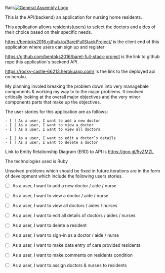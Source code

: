 Rails[![General Assembly Logo](https://camo.githubusercontent.com/1a91b05b8f4d44b5bbfb83abac2b0996d8e26c92/687474703a2f2f692e696d6775722e636f6d2f6b6538555354712e706e67)](https://generalassemb.ly/education/web-development-immersive)


This is the API(backend) an application for nursing home residents.

This application allows residents(users) to select the doctors and aides of
their choice based on their specific needs.

https://bentoks2016.github.io/BaretFullStackProject/ is the client end of this
application where users can sign up and register

https://github.com/bentoks2016/baret-full-stack-project is the link to github
repo this application`s backend API.

https://rocky-castle-66213.herokuapp.com/ is the link to the deployed api on
heroku. 

My planning involed breaking the problem down into very managebale components &
working my way to to the major problems. It involved critically looking at the
overall major objectives and the very minor components parts that make up the
objectives.

The user stories for this application are as follows:

    - [ ] As a user, I want to add a new doctor
    - [ ] As a user, I want to view a doctor
    - [ ] As a user, I want to view all doctors

    - [ ] As a user, I want to edit a doctor`s details
    - [ ] As a user, I want to delete a doctor


Link to Entity Relationship Diagram (ERD) to API is
https://goo.gl/5yZMZL

The technologies used is Ruby

Unsolved problems which should be fixed in future iterations
are in the form of development which include the following users
stories.


- [ ] As a user, I want to add a new doctor / aide / nurse
- [ ] As a user, I want to view a doctor / aide / nurse
- [ ] As a user, I want to view all doctors / aides / nurses

- [ ] As a user, I want to edit all details of doctors / aides / nurses
- [ ] As a user, I want to delete a resident
- [ ] As a user, I want to sign-in as a doctor / aide / nurse


- [ ] As a user, I want to make data entry of care provided residents
- [ ] As a user, I want to make comments on residents condition
- [ ] As a user, I want to assign doctors & nurses to residents
